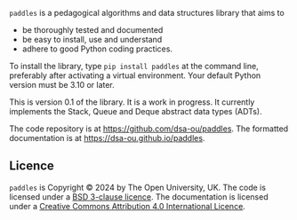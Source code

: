 `paddles` is a pedagogical algorithms and data structures library that aims to
- be thoroughly tested and documented
- be easy to install, use and understand
- adhere to good Python coding practices.

To install the library, type `pip install paddles` at the command line,
preferably after activating a virtual environment.
Your default Python version must be 3.10 or later.

This is version 0.1 of the library. It is a work in progress.
It currently implements the Stack, Queue and Deque abstract data types (ADTs).

The code repository is at https://github.com/dsa-ou/paddles.
The formatted documentation is at https://dsa-ou.github.io/paddles.

## Licence

`paddles` is Copyright © 2024 by The Open University, UK.
The code is licensed under a [BSD 3-clause licence](https://github.com/dsa-ou/paddles/blob/main/LICENSE).
The documentation is licensed under a
[Creative Commons Attribution 4.0 International Licence](http://creativecommons.org/licenses/by/4.0).
